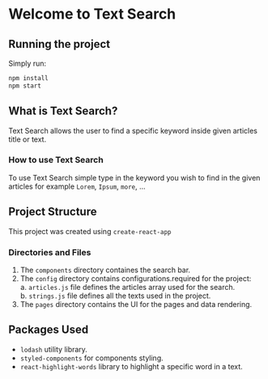 # Welcome to Text Search

## Running the project

Simply run:

```cmd
npm install
npm start
```

## What is Text Search?

Text Search allows the user to find a specific keyword inside given articles title or text.

### How to use Text Search

To use Text Search simple type in the keyword you wish to find in the given articles for example `Lorem`, `Ipsum`, `more`, ...

## Project Structure

This project was created using `create-react-app`

### Directories and Files

1. The `components` directory containes the search bar.
2. The `config` directory contains configurations.required for the project:  
   a. `articles.js` file defines the articles array used for the search.  
   b. `strings.js` file defines all the texts used in the project.  
3. The `pages` directory contains the UI for the pages and data rendering.

## Packages Used

* `lodash` utility library.
* `styled-components` for components styling.
* `react-highlight-words` library to highlight a specific word in a text.
